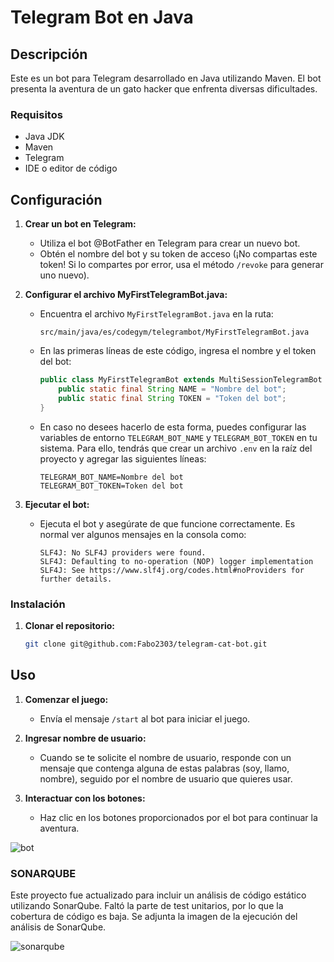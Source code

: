 # Telegram Bot en Java

## Descripción

Este es un bot para Telegram desarrollado en Java utilizando Maven. El bot presenta la aventura de un gato hacker que enfrenta diversas dificultades.

### Requisitos

- Java JDK
- Maven
- Telegram
- IDE o editor de código

## Configuración

1. **Crear un bot en Telegram:**
    - Utiliza el bot @BotFather en Telegram para crear un nuevo bot.
    - Obtén el nombre del bot y su token de acceso (¡No compartas este token! Si lo compartes por error, usa el método `/revoke` para generar uno nuevo).

2. **Configurar el archivo MyFirstTelegramBot.java:**
    - Encuentra el archivo `MyFirstTelegramBot.java` en la ruta:
      ```
      src/main/java/es/codegym/telegrambot/MyFirstTelegramBot.java
      ```
    - En las primeras líneas de este código, ingresa el nombre y el token del bot:
      ```java
      public class MyFirstTelegramBot extends MultiSessionTelegramBot {
          public static final String NAME = "Nombre del bot";
          public static final String TOKEN = "Token del bot";
      }
      ```
    - En caso no desees hacerlo de esta forma, puedes configurar las variables de entorno `TELEGRAM_BOT_NAME` y `TELEGRAM_BOT_TOKEN` en tu sistema. Para ello, tendrás que crear un archivo `.env` en la raíz del proyecto y agregar las siguientes líneas:
      ```
      TELEGRAM_BOT_NAME=Nombre del bot
      TELEGRAM_BOT_TOKEN=Token del bot
      ```

3. **Ejecutar el bot:**
    - Ejecuta el bot y asegúrate de que funcione correctamente. Es normal ver algunos mensajes en la consola como:
      ```
      SLF4J: No SLF4J providers were found.
      SLF4J: Defaulting to no-operation (NOP) logger implementation
      SLF4J: See https://www.slf4j.org/codes.html#noProviders for further details.
      ```

### Instalación

1. **Clonar el repositorio:**
    ```bash
    git clone git@github.com:Fabo2303/telegram-cat-bot.git
    ```

## Uso

1. **Comenzar el juego:**
    - Envía el mensaje `/start` al bot para iniciar el juego.

2. **Ingresar nombre de usuario:**
    - Cuando se te solicite el nombre de usuario, responde con un mensaje que contenga alguna de estas palabras (soy, llamo, nombre), seguido por el nombre de usuario que quieres usar.

3. **Interactuar con los botones:**
    - Haz clic en los botones proporcionados por el bot para continuar la aventura.

![bot](https://github.com/Fabo2303/telegram-cat-bot/assets/115574987/609d24c8-d5e6-453d-8d15-059fd355c9f0)

### SONARQUBE

Este proyecto fue actualizado para incluir un análisis de código estático utilizando SonarQube.
Faltó la parte de test unitarios, por lo que la cobertura de código es baja.
Se adjunta la imagen de la ejecución del análisis de SonarQube.

![sonarqube](https://github.com/user-attachments/assets/a70ae783-9a89-4c88-968c-e880a31b3ee5)